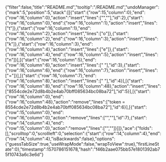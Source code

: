 {"filter":false,"title":"README.md","tooltip":"/README.md","undoManager":{"mark":5,"position":5,"stack":[[{"start":{"row":15,"column":0},"end":{"row":16,"column":0},"action":"insert","lines":["",""],"id":2},{"start":{"row":16,"column":0},"end":{"row":16,"column":1},"action":"insert","lines":["t"]},{"start":{"row":16,"column":1},"end":{"row":16,"column":2},"action":"insert","lines":["o"]},{"start":{"row":16,"column":2},"end":{"row":16,"column":3},"action":"insert","lines":["k"]},{"start":{"row":16,"column":3},"end":{"row":16,"column":4},"action":"insert","lines":["e"]},{"start":{"row":16,"column":4},"end":{"row":16,"column":5},"action":"insert","lines":["n"]}],[{"start":{"row":16,"column":5},"end":{"row":16,"column":6},"action":"insert","lines":[" "],"id":3},{"start":{"row":16,"column":6},"end":{"row":16,"column":7},"action":"insert","lines":["="]}],[{"start":{"row":16,"column":7},"end":{"row":16,"column":8},"action":"insert","lines":[" "],"id":4}],[{"start":{"row":16,"column":8},"end":{"row":16,"column":48},"action":"insert","lines":["8554cde2e72d8b4b2e4ab70bff085634bc08ba72"],"id":5}],[{"start":{"row":16,"column":0},"end":{"row":16,"column":48},"action":"remove","lines":["token = 8554cde2e72d8b4b2e4ab70bff085634bc08ba72"],"id":6}],[{"start":{"row":15,"column":0},"end":{"row":16,"column":0},"action":"remove","lines":["",""],"id":7},{"start":{"row":14,"column":4},"end":{"row":15,"column":0},"action":"remove","lines":["",""]}]]},"ace":{"folds":[],"scrolltop":0,"scrollleft":0,"selection":{"start":{"row":14,"column":4},"end":{"row":14,"column":4},"isBackwards":false},"options":{"guessTabSize":true,"useWrapMode":false,"wrapToView":true},"firstLineState":0},"timestamp":1570786151678,"hash":"f46b2aae075bb57e1801392ab75f10743a6c3e6d"}